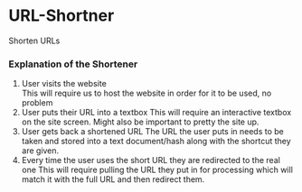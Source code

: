 # URL-Shortner
Shorten URLs

### Explanation of the Shortener  
1) User visits the website  
        This will require us to host the website in order for it to be used, no problem
2) User puts their URL into a textbox
        This will require an interactive textbox on the site screen. Might also be important to pretty the site up.
3) User gets back a shortened URL
        The URL the user puts in needs to be taken and stored into a text document/hash along with the shortcut they are given.
4) Every time the user uses the short URL they are redirected to the real one
        This will require pulling the URL they put in for processing which will match it with the full URL and then redirect them.
